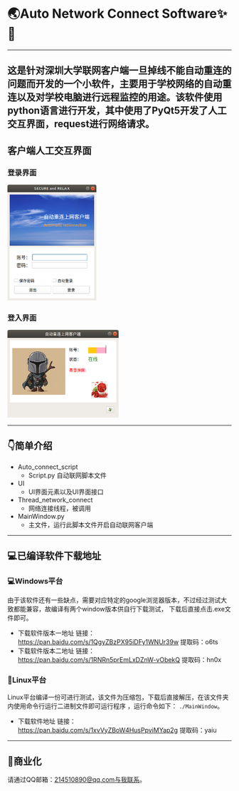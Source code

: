 # :earth_asia:Auto Network Connect Software:sparkles::rocket:
-----
这是针对深圳大学联网客户端一旦掉线不能自动重连的问题而开发的一个小软件，主要用于学校网络的自动重连以及对学校电脑进行远程监控的用途。该软件使用python语言进行开发，其中使用了PyQt5开发了人工交互界面，request进行网络请求。
-----
## 客户端人工交互界面
### 登录界面
<div>
    <img src= "https://github.com/yuanliangxie/Auto_Network_connect_software/blob/master/UI/log_in.png" width="200"/>
</div>

### 登入界面
<div>
    <img src= "https://github.com/yuanliangxie/Auto_Network_connect_software/blob/master/UI/loging.png" width="250"/>
</div>

---
## :point_down:简单介绍
- Auto_connect_script
   - Script.py 自动联网脚本文件
- UI
   - UI界面元素以及UI界面接口
- Thread_network_connect
   - 网络连接线程，被调用
- MainWindow.py
   - 主文件，运行此脚本文件开启自动联网客户端
----
## :computer:已编译软件下载地址
### :computer:Windows平台
由于该软件还有一些缺点，需要对应特定的google浏览器版本，不过经过测试大致都能兼容，故编译有两个window版本供自行下载测试，
下载后直接点击.exe文件即可。
- 下载软件版本一地址
链接：https://pan.baidu.com/s/1QgyZBzPX95iDFy1WNUr39w 
提取码：o6ts
- 下载软件版本二地址
链接：https://pan.baidu.com/s/1RNRn5prEmLxDZnW-vObekQ 
提取码：hn0x 
### :penguin:Linux平台
Linux平台编译一份可进行测试，该文件为压缩包，下载后直接解压，在该文件夹内使用命令行运行二进制文件即可运行程序
，运行命令如下：
`./MainWindow`。
- 下载软件地址
链接：https://pan.baidu.com/s/1xvVyZBoW4HusPpviMYap2g 
提取码：yaiu 
----
## :bank:商业化
请通过QQ邮箱：214510890@qq.com与我联系。
